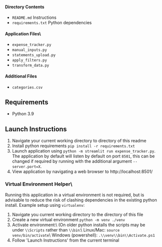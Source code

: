 #### Directory Contents
- `README.md` Instructions
- `requirements.txt` Python dependencies

#### Application Files\
- `expense_tracker.py`
- `manual_inputs.py`
- `statements_upload.py`
- `apply_filters.py`
- `transform_data.py`

#### Additional Files
- `categories.csv`

## Requirements
- Python 3.9

## Launch Instructions
1. Navigate your current working directory to directory of this readme
2. Install python requirements
`pip install -r requirements.txt`
3. Launch application using `python -m streamlit run expense_tracker.py`. The application by default will listen by default on port `8501`, this can be changed if required by running with the additional argument `--server.port=X`. 
4. View application by navigating a web browser to http://localhost:8501/

### Virtual Environment Helper\
Running this application in a virtual environment is not required, but is advisable to reduce the risk of clashing dependencies in the existing python install. Example setup using `virtualenv`:
1. Navigate you current working directory to the directory of this file
2. Create a new virtual environment `python -m venv ./venv`
3. Activate environment:\\
  (On older python installs the scripts may be under `\\Scripts` rather than `\\bin`:\\
  Linux/Mac: `source venv/bin/activate`\\
  Windows (powershell): `.\\venv\\bin\\Activate.ps1`
4. Follow 'Launch Instructions' from the current terminal
